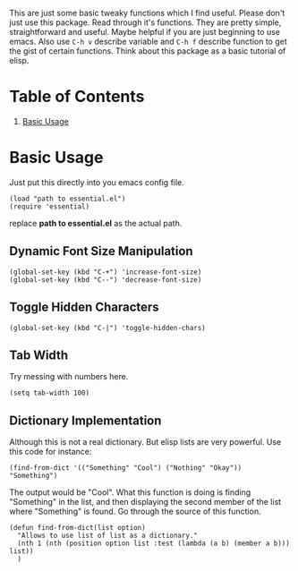 This are just some basic tweaky functions which I find useful. Please don't just use this package. Read through it's functions. They are pretty simple, straightforward and useful. Maybe helpful if you are just beginning to use emacs. Also use `C-h v` describe variable and `C-h f` describe function to get the gist of certain functions.
Think about this package as a basic tutorial of elisp.


# Table of Contents

1.  [Basic Usage](#org9a88246)


<a id="org9a88246"></a>

# Basic Usage

Just put this directly into you emacs config file.

    (load "path to essential.el")
    (require 'essential)

replace **path to essential.el** as the actual path.


## Dynamic Font Size Manipulation

    (global-set-key (kbd "C-+") 'increase-font-size)
    (global-set-key (kbd "C--") 'decrease-font-size)


## Toggle Hidden Characters

    (global-set-key (kbd "C-|") 'toggle-hidden-chars)


## Tab Width

Try messing with numbers here.

    (setq tab-width 100)


## Dictionary Implementation

Although this is not a real dictionary. But elisp lists are very powerful.
Use this code for instance:

    (find-from-dict '(("Something" "Cool") ("Nothing" "Okay")) "Something")

The output would be "Cool". What this function is doing is finding "Something" in the list, and then displaying the second member of the list where "Something" is found.
Go through the source of this function.

    (defun find-from-dict(list option)
      "Allows to use list of list as a dictionary."
      (nth 1 (nth (position option list :test (lambda (a b) (member a b))) list))
      )

